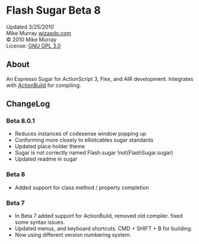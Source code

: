 # Flash Sugar Beta 8
Updated 3/25/2010  
Mike Murray [wizaado.com](http://wizaado.com)  
© 2010 Mike Murray  
License: [GNU GPL 3.0](http://www.gnu.org/licenses/gpl-3.0.html)  

## About

An Espresso Sugar for ActionScript 3, Flex, and AIR development.
Integrates with [ActionBuild](http://github.com/zado/ActionBuild) for compiling.

## ChangeLog

### Beta 8.0.1
- Reduces instances of codesense window popping up
- Conforming more closely to elliotcables sugar standards
- Updated place holder theme
- Sugar is not correctly named Flash.sugar !not(FlashSugar.sugar)
- Updated readme in sugar

### Beta 8
- Added support for class method / property completion

### Beta 7
- In Beta 7 added support for ActionBuild, removed old compiler. fixed some syntax issues.
- Updated menus, and keyboard shortcuts. CMD + SHIFT + B for building.
- Now using different version numbering system.